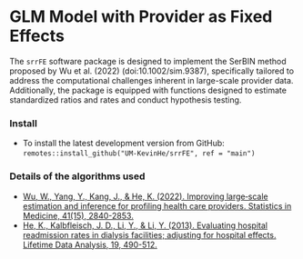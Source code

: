 # GLM Model with Provider as Fixed Effects

The `srrFE` software package is designed to implement the SerBIN method proposed by Wu et al. (2022) (doi:10.1002/sim.9387), specifically tailored to address the computational challenges inherent in large-scale provider data.  Additionally, the package is equipped with functions designed to estimate standardized ratios and rates and conduct hypothesis testing.

### Install

* To install the latest development version from GitHub: `remotes::install_github("UM-KevinHe/srrFE", ref = "main")`

### Details of the algorithms used

* [Wu, W., Yang, Y., Kang, J., & He, K. (2022). Improving large‐scale estimation and inference for profiling health care providers. Statistics in Medicine, 41(15), 2840-2853.](https://onlinelibrary.wiley.com/doi/full/10.1002/sim.9387)
* [He, K., Kalbfleisch, J. D., Li, Y., & Li, Y. (2013). Evaluating hospital readmission rates in dialysis facilities; adjusting for hospital effects. Lifetime Data Analysis, 19, 490-512.](https://link.springer.com/article/10.1007/s10985-013-9264-6)
